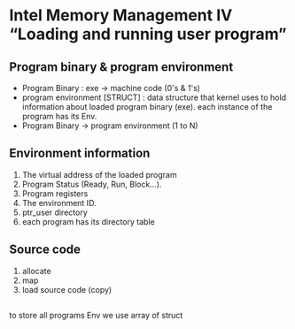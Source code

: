 # Intel Memory Management IV “Loading and running user program”

## Program binary & program environment 
- Program Binary : exe -> machine code (0's & 1's) 
- program environment [STRUCT] : data structure that kernel uses to hold information about loaded program binary (exe). each instance of the program has its Env.
- Program Binary -> program environment (1 to N)

## Environment information

1. The virtual address of the loaded program 
2. Program Status (Ready, Run, Block…).
3. Program registers
4. The environment ID.
5. ptr_user directory 
6. each program has its directory table   

## Source code 
1. allocate
2. map
3. load source code (copy) 


## 
to store all programs Env we use array of struct 

